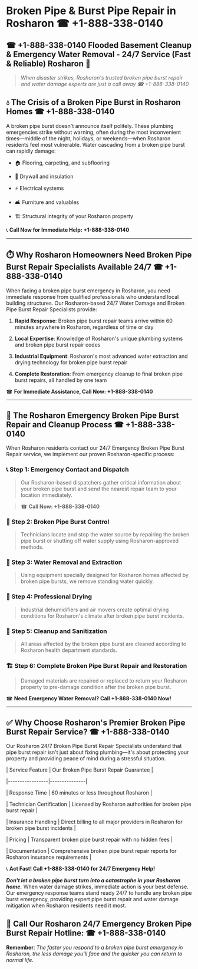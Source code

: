 # Broken Pipe & Burst Pipe Repair in Rosharon ☎ +1-888-338-0140  
## ☎ +1-888-338-0140 Flooded Basement Cleanup & Emergency Water Removal - 24/7 Service (Fast & Reliable) Rosharon 🚨  

> *When disaster strikes, Rosharon's trusted broken pipe burst repair and water damage experts are just a call away ☎ +1-888-338-0140*  

## 💧 The Crisis of a Broken Pipe Burst in Rosharon Homes ☎ +1-888-338-0140  

A broken pipe burst doesn't announce itself politely. These plumbing emergencies strike without warning, often during the most inconvenient times—middle of the night, holidays, or weekends—when Rosharon residents feel most vulnerable. Water cascading from a broken pipe burst can rapidly damage:  

* 🏠 Flooring, carpeting, and subflooring  
* 🧱 Drywall and insulation  
* ⚡ Electrical systems  
* 🛋️ Furniture and valuables  
* 🏗️ Structural integrity of your Rosharon property  

📞 **Call Now for Immediate Help: +1-888-338-0140**  

---  

## ⏱️ Why Rosharon Homeowners Need Broken Pipe Burst Repair Specialists Available 24/7 ☎ +1-888-338-0140  

When facing a broken pipe burst emergency in Rosharon, you need immediate response from qualified professionals who understand local building structures. Our Rosharon-based 24/7 Water Damage and Broken Pipe Burst Repair Specialists provide:  

1. **Rapid Response**: Broken pipe burst repair teams arrive within 60 minutes anywhere in Rosharon, regardless of time or day  
2. **Local Expertise**: Knowledge of Rosharon's unique plumbing systems and broken pipe burst repair codes  
3. **Industrial Equipment**: Rosharon's most advanced water extraction and drying technology for broken pipe burst repair  
4. **Complete Restoration**: From emergency cleanup to final broken pipe burst repairs, all handled by one team  

☎ **For Immediate Assistance, Call Now: +1-888-338-0140**  

---  

## 🔧 The Rosharon Emergency Broken Pipe Burst Repair and Cleanup Process ☎ +1-888-338-0140  

When Rosharon residents contact our 24/7 Emergency Broken Pipe Burst Repair service, we implement our proven Rosharon-specific process:  

### 📞 Step 1: Emergency Contact and Dispatch  
> Our Rosharon-based dispatchers gather critical information about your broken pipe burst and send the nearest repair team to your location immediately.  
> ☎ **Call Now: +1-888-338-0140**  

### 🚿 Step 2: Broken Pipe Burst Control  
> Technicians locate and stop the water source by repairing the broken pipe burst or shutting off water supply using Rosharon-approved methods.  

### 🌊 Step 3: Water Removal and Extraction  
> Using equipment specially designed for Rosharon homes affected by broken pipe bursts, we remove standing water quickly.  

### 💨 Step 4: Professional Drying  
> Industrial dehumidifiers and air movers create optimal drying conditions for Rosharon's climate after broken pipe burst incidents.  

### 🧼 Step 5: Cleanup and Sanitization  
> All areas affected by the broken pipe burst are cleaned according to Rosharon health department standards.  

### 🏗️ Step 6: Complete Broken Pipe Burst Repair and Restoration  
> Damaged materials are repaired or replaced to return your Rosharon property to pre-damage condition after the broken pipe burst.  

☎ **Need Emergency Water Removal? Call +1-888-338-0140 Now!**  

---  

## ✅ Why Choose Rosharon's Premier Broken Pipe Burst Repair Service? ☎ +1-888-338-0140  

Our Rosharon 24/7 Broken Pipe Burst Repair Specialists understand that pipe burst repair isn't just about fixing plumbing—it's about protecting your property and providing peace of mind during a stressful situation.  

| Service Feature | Our Broken Pipe Burst Repair Guarantee |  
|-----------------|---------------|  
| Response Time | 60 minutes or less throughout Rosharon |  
| Technician Certification | Licensed by Rosharon authorities for broken pipe burst repair |  
| Insurance Handling | Direct billing to all major providers in Rosharon for broken pipe burst incidents |  
| Pricing | Transparent broken pipe burst repair with no hidden fees |  
| Documentation | Comprehensive broken pipe burst repair reports for Rosharon insurance requirements |  

📞 **Act Fast! Call +1-888-338-0140 for 24/7 Emergency Help!**  

***Don't let a broken pipe burst turn into a catastrophe in your Rosharon home.*** When water damage strikes, immediate action is your best defense. Our emergency response teams stand ready 24/7 to handle any broken pipe burst emergency, providing expert pipe burst repair and water damage mitigation when Rosharon residents need it most.  

## 📱 Call Our Rosharon 24/7 Emergency Broken Pipe Burst Repair Hotline: ☎ +1-888-338-0140  

**Remember**: *The faster you respond to a broken pipe burst emergency in Rosharon, the less damage you'll face and the quicker you can return to normal life.*